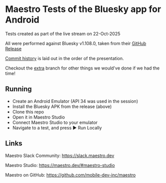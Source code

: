 # Maestro Tests of the Bluesky app for Android

Tests created as part of the live stream on 22-Oct-2025

All were performed against Bluesky v1.108.0, taken from their [GitHub Release](https://github.com/bluesky-social/social-app/releases/tag/1.108.0)

[Commit history](https://github.com/mobile-dev-inc/bluesky-tests/commits/main/) is laid out in the order of the presentation.

Checkout the [extra](https://github.com/mobile-dev-inc/bluesky-tests/tree/extra) branch for other things we would've done if we had the time!

## Running

- Create an Android Emulator (API 34 was used in the session)
- Install the Bluesky APK from the release (above)
- Clone this repo
- Open it in Maestro Studio
- Connect Maestro Studio to your emulator
- Navigate to a test, and press ► Run Locally

## Links

Maestro Slack Community: <https://slack.maestro.dev>

Maestro Studio: <https://maestro.dev/#maestro-studio>

Maestro on GitHub: <https://github.com/mobile-dev-inc/maestro>